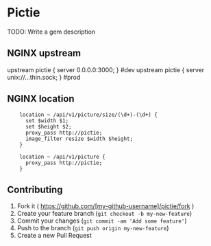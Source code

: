 # Pictie

TODO: Write a gem description

## NGINX upstream
upstream pictie { server 0.0.0.0:3000; } #dev
upstream pictie { server unix://...thin.sock; } #prod

## NGINX location
        location ~ /api/v1/picture/size/(\d+)-(\d+) {
          set $width $1;
          set $height $2;
          proxy_pass http://pictie;
          image_filter resize $width $height;
        }

        location ~ /api/v1/picture {
          proxy_pass http://pictie;
        }

## Contributing

1. Fork it ( https://github.com/[my-github-username]/pictie/fork )
2. Create your feature branch (`git checkout -b my-new-feature`)
3. Commit your changes (`git commit -am 'Add some feature'`)
4. Push to the branch (`git push origin my-new-feature`)
5. Create a new Pull Request

